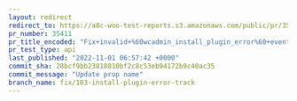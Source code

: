 ```yaml
---
layout: redirect
redirect_to: https://a8c-woo-test-reports.s3.amazonaws.com/public/pr/35411/api/index.html
pr_number: 35411
pr_title_encoded: "Fix+invalid+%60wcadmin_install_plugin_error%60+event+props"
pr_test_type: api
last_published: "2022-11-01 06:57:42 +0000"
commit_sha: 28bcf9bb23818810bf2c8c53eb94172b9c40ac35
commit_message: "Update prop name"
branch_name: fix/103-install-plugin-error-track
---
```

